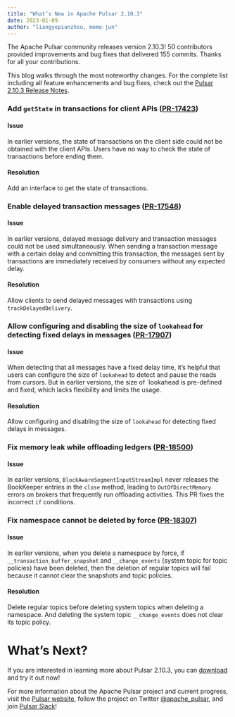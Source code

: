 ```yaml
---
title: "What’s New in Apache Pulsar 2.10.3"
date: 2023-01-09
author: "liangyepianzhou, momo-jun"
---
```


The Apache Pulsar community releases version 2.10.3! 50 contributors provided improvements and bug fixes that delivered 155 commits. Thanks for all your contributions.

This blog walks through the most noteworthy changes. For the complete list including all feature enhancements and bug fixes, check out the [Pulsar 2.10.3 Release Notes](https://pulsar.apache.org/release-notes/versioned/pulsar-2.10.3/).

<!--truncate-->

### Add `getState` in transactions for client APIs ([PR-17423](https://github.com/apache/pulsar/pull/17423))

#### Issue
In earlier versions, the state of transactions on the client side could not be obtained with the client APIs. Users have no way to check the state of transactions before ending them.

#### Resolution
Add an interface to get the state of transactions.

### Enable delayed transaction messages ([PR-17548](https://github.com/apache/pulsar/pull/17548))

#### Issue
In earlier versions, delayed message delivery and transaction messages could not be used simultaneously. When sending a transaction message with a certain delay and committing this transaction, the messages sent by transactions are immediately received by consumers without any expected delay.

#### Resolution
Allow clients to send delayed messages with transactions using `trackDelayedDelivery`.

### Allow configuring and disabling the size of `lookahead` for detecting fixed delays in messages ([PR-17907](https://github.com/apache/pulsar/pull/17907))

#### Issue
When detecting that all messages have a fixed delay time, it’s helpful that users can configure the size of `lookahead` to detect and pause the reads from cursors. But in earlier versions, the size of `lookahead is pre-defined and fixed, which lacks flexibility and limits the usage.

#### Resolution
Allow configuring and disabling the size of `lookahead` for detecting fixed delays in messages.

### Fix memory leak while offloading ledgers ([PR-18500](https://github.com/apache/pulsar/pull/18500))

#### Issue
In earlier versions, `BlockAwareSegmentInputStreamImpl` never releases the BookKeeper entries in the `close` method, leading to `OutOfDirectMemory` errors on brokers that frequently run offloading activities. This PR fixes the incorrect `if` conditions.

### Fix namespace cannot be deleted by force ([PR-18307](https://github.com/apache/pulsar/pull/18307))

#### Issue
In earlier versions, when you delete a namespace by force, if `__transaction_buffer_snapshot` and `__change_events` (system topic for topic policies) have been deleted, then the deletion of regular topics will fail because it cannot clear the snapshots and topic policies.

#### Resolution
Delete regular topics before deleting system topics when deleting a namespace. And deleting the system topic `__change_events` does not clear its topic policy.

# What’s Next?

If you are interested in learning more about Pulsar 2.10.3, you can [download](https://pulsar.apache.org/download/) and try it out now! 

For more information about the Apache Pulsar project and current progress, visit
the [Pulsar website](https://pulsar.apache.org), follow the project on Twitter
[@apache_pulsar](https://twitter.com/apache_pulsar), and join [Pulsar Slack](https://apache-pulsar.slack.com/)!